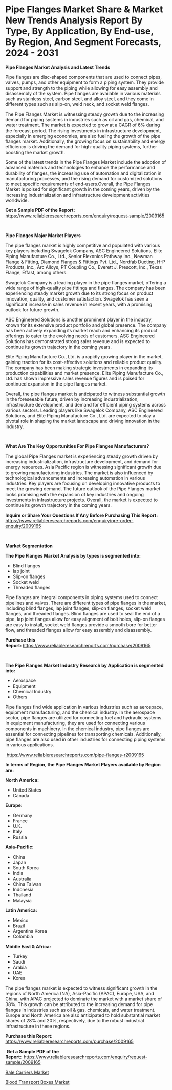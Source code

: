 <p><h1>Pipe Flanges Market Share & Market New Trends Analysis Report By Type, By Application, By End-use, By Region, And Segment Forecasts, 2024 - 2031</h1></p><p><strong>Pipe Flanges Market Analysis and Latest Trends</strong></p>
<p><p>Pipe flanges are disc-shaped components that are used to connect pipes, valves, pumps, and other equipment to form a piping system. They provide support and strength to the piping while allowing for easy assembly and disassembly of the system. Pipe flanges are available in various materials such as stainless steel, carbon steel, and alloy steel, and they come in different types such as slip-on, weld neck, and socket weld flanges.</p><p>The Pipe Flanges Market is witnessing steady growth due to the increasing demand for piping systems in industries such as oil and gas, chemical, and water treatment. The market is expected to grow at a CAGR of 6% during the forecast period. The rising investments in infrastructure development, especially in emerging economies, are also fueling the growth of the pipe flanges market. Additionally, the growing focus on sustainability and energy efficiency is driving the demand for high-quality piping systems, further boosting the market growth.</p><p>Some of the latest trends in the Pipe Flanges Market include the adoption of advanced materials and technologies to enhance the performance and durability of flanges, the increasing use of automation and digitalization in manufacturing processes, and the rising demand for customized solutions to meet specific requirements of end-users.Overall, the Pipe Flanges Market is poised for significant growth in the coming years, driven by the increasing industrialization and infrastructure development activities worldwide.</p></p>
<p><strong>Get a Sample PDF of the Report:&nbsp;</strong> <a href="https://www.reliableresearchreports.com/enquiry/request-sample/2009165">https://www.reliableresearchreports.com/enquiry/request-sample/2009165</a></p>
<p>&nbsp;</p>
<p><strong>Pipe Flanges Major Market Players</strong></p>
<p><p>The pipe flanges market is highly competitive and populated with various key players including Swagelok Company, ASC Engineered Solutions, Elite Piping Manufacture Co., Ltd., Senior Flexonics Pathway Inc., Newman Flange & Fitting, Diamond Flanges & Fittings Pvt. Ltd., Nordfab Ducting, H-P Products, Inc., Arc Alloys, PT Coupling Co., Everett J. Prescott, Inc., Texas Flange, Effast, among others.</p><p>Swagelok Company is a leading player in the pipe flanges market, offering a wide range of high-quality pipe fittings and flanges. The company has been experiencing steady market growth due to its strong focus on product innovation, quality, and customer satisfaction. Swagelok has seen a significant increase in sales revenue in recent years, with a promising outlook for future growth.</p><p>ASC Engineered Solutions is another prominent player in the industry, known for its extensive product portfolio and global presence. The company has been actively expanding its market reach and enhancing its product offerings to cater to the evolving needs of customers. ASC Engineered Solutions has demonstrated strong sales revenue and is expected to continue its growth trajectory in the coming years.</p><p>Elite Piping Manufacture Co., Ltd. is a rapidly growing player in the market, gaining traction for its cost-effective solutions and reliable product quality. The company has been making strategic investments in expanding its production capabilities and market presence. Elite Piping Manufacture Co., Ltd. has shown impressive sales revenue figures and is poised for continued expansion in the pipe flanges market.</p><p>Overall, the pipe flanges market is anticipated to witness substantial growth in the foreseeable future, driven by increasing industrialization, infrastructure development, and demand for efficient piping systems across various sectors. Leading players like Swagelok Company, ASC Engineered Solutions, and Elite Piping Manufacture Co., Ltd. are expected to play a pivotal role in shaping the market landscape and driving innovation in the industry.</p></p>
<p>&nbsp;</p>
<p><strong>What Are The Key Opportunities For Pipe Flanges Manufacturers?</strong></p>
<p><p>The global Pipe Flanges market is experiencing steady growth driven by increasing industrialization, infrastructure development, and demand for energy resources. Asia Pacific region is witnessing significant growth due to growing manufacturing industries. The market is also influenced by technological advancements and increasing automation in various industries. Key players are focusing on developing innovative products to meet the growing demand. The future outlook of the Pipe Flanges market looks promising with the expansion of key industries and ongoing investments in infrastructure projects. Overall, the market is expected to continue its growth trajectory in the coming years.</p></p>
<p><strong>Inquire or Share Your Questions If Any Before Purchasing This Report:</strong> <a href="https://www.reliableresearchreports.com/enquiry/pre-order-enquiry/2009165">https://www.reliableresearchreports.com/enquiry/pre-order-enquiry/2009165</a></p>
<p>&nbsp;</p>
<p><strong>Market Segmentation</strong></p>
<p><strong>The Pipe Flanges Market Analysis by types is segmented into:</strong></p>
<p><ul><li>Blind flanges</li><li>lap joint</li><li>Slip-on flanges</li><li>Socket weld</li><li>Threaded flanges</li></ul></p>
<p><p>Pipe flanges are integral components in piping systems used to connect pipelines and valves. There are different types of pipe flanges in the market, including blind flanges, lap joint flanges, slip-on flanges, socket weld flanges, and threaded flanges. Blind flanges are used to seal the end of a pipe, lap joint flanges allow for easy alignment of bolt holes, slip-on flanges are easy to install, socket weld flanges provide a smooth bore for better flow, and threaded flanges allow for easy assembly and disassembly.</p></p>
<p><strong>Purchase this Report:&nbsp;</strong><a href="https://www.reliableresearchreports.com/purchase/2009165">https://www.reliableresearchreports.com/purchase/2009165</a></p>
<p>&nbsp;</p>
<p><strong>The Pipe Flanges Market Industry Research by Application is segmented into:</strong></p>
<p><ul><li>Aerospace</li><li>Equipment</li><li>Chemical Industry</li><li>Others</li></ul></p>
<p><p>Pipe flanges find wide application in various industries such as aerospace, equipment manufacturing, and the chemical industry. In the aerospace sector, pipe flanges are utilized for connecting fuel and hydraulic systems. In equipment manufacturing, they are used for connecting various components in machinery. In the chemical industry, pipe flanges are essential for connecting pipelines for transporting chemicals. Additionally, pipe flanges are also used in other industries for connecting piping systems in various applications.</p></p>
<p><a href="https://www.reliableresearchreports.com/pipe-flanges-r2009165">&nbsp;https://www.reliableresearchreports.com/pipe-flanges-r2009165</a></p>
<p><strong>In terms of Region, the Pipe Flanges Market Players available by Region are:</strong></p>
<p>
    <p> <strong> North America: </strong>
        <ul>
            <li>United States</li>
            <li>Canada</li>
        </ul>
        </p> 
    <p> <strong> Europe: </strong>
        <ul>
            <li>Germany</li>
            <li>France</li>
            <li>U.K.</li>
            <li>Italy</li>
            <li>Russia</li>
        </ul>
        </p> 
    <p> <strong> Asia-Pacific: </strong>
        <ul>
            <li>China</li>
            <li>Japan</li>
            <li>South Korea</li>
            <li>India</li>
            <li>Australia</li>
            <li>China Taiwan</li>
            <li>Indonesia</li>
            <li>Thailand</li>
            <li>Malaysia</li>
        </ul>
        </p> 
    <p> <strong> Latin America: </strong>
        <ul>
            <li>Mexico</li>
            <li>Brazil</li>
            <li>Argentina Korea</li>
            <li>Colombia</li>
        </ul>
        </p> 
    <p> <strong> Middle East & Africa: </strong>
        <ul>
            <li>Turkey</li>
            <li>Saudi</li>
            <li>Arabia</li>
            <li>UAE</li>
            <li>Korea</li>
        </ul>
    </p>
    </p>
<p><p>The pipe flanges market is expected to witness significant growth in the regions of North America (NA), Asia-Pacific (APAC), Europe, USA, and China, with APAC projected to dominate the market with a market share of 38%. This growth can be attributed to the increasing demand for pipe flanges in industries such as oil & gas, chemicals, and water treatment. Europe and North America are also anticipated to hold substantial market shares of 28% and 20%, respectively, due to the robust industrial infrastructure in these regions.</p></p>
<p><strong>Purchase this Report: </strong><a href="https://www.reliableresearchreports.com/purchase/2009165">https://www.reliableresearchreports.com/purchase/2009165</a></p>
<p>&nbsp;<strong>Get a Sample PDF of the Report:&nbsp;&nbsp;</strong><a href="https://www.reliableresearchreports.com/enquiry/request-sample/2009165">https://www.reliableresearchreports.com/enquiry/request-sample/2009165</a></p>
<p><strong></strong></p>
<p><p><a href="https://view.publitas.com/reportprime-1/bale-carriers-market-report-reveals-the-latest-trends-and-growth-opportunities-of-this-market/">Bale Carriers Market</a></p><p><a href="https://cat-emmental-94b.notion.site/Blood-Transport-Boxes-Market-Insights-into-Market-CAGR-Market-Trends-and-Growth-Strategies-674bbde67734434b9fca331e59838a62">Blood Transport Boxes Market</a></p></p>